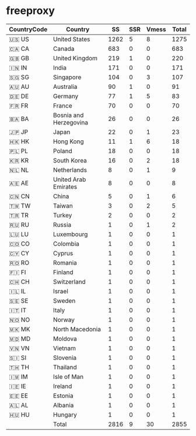 # freeproxy

|CountryCode|Country|SS|SSR|Vmess|Total|
|  ----  | ----  |  ----  | ----  |  ----  | ----  |
|🇺🇸 US|United States|1262|5|8|1275|
|🇨🇦 CA|Canada|683|0|0|683|
|🇬🇧 GB|United Kingdom|219|1|0|220|
|🇮🇳 IN|India|171|0|0|171|
|🇸🇬 SG|Singapore|104|0|3|107|
|🇦🇺 AU|Australia|90|1|0|91|
|🇩🇪 DE|Germany|77|1|5|83|
|🇫🇷 FR|France|70|0|0|70|
|🇧🇦 BA|Bosnia and Herzegovina|26|0|0|26|
|🇯🇵 JP|Japan|22|0|1|23|
|🇭🇰 HK|Hong Kong|11|1|6|18|
|🇵🇱 PL|Poland|18|0|0|18|
|🇰🇷 KR|South Korea|16|0|2|18|
|🇳🇱 NL|Netherlands|8|0|1|9|
|🇦🇪 AE|United Arab Emirates|8|0|0|8|
|🇨🇳 CN|China|5|0|1|6|
|🇹🇼 TW|Taiwan|3|0|2|5|
|🇹🇷 TR|Turkey|2|0|0|2|
|🇷🇺 RU|Russia|1|0|1|2|
|🇱🇺 LU|Luxembourg|1|0|0|1|
|🇨🇴 CO|Colombia|1|0|0|1|
|🇨🇾 CY|Cyprus|1|0|0|1|
|🇷🇴 RO|Romania|1|0|0|1|
|🇫🇮 FI|Finland|1|0|0|1|
|🇨🇭 CH|Switzerland|1|0|0|1|
|🇮🇱 IL|Israel|1|0|0|1|
|🇸🇪 SE|Sweden|1|0|0|1|
|🇮🇹 IT|Italy|1|0|0|1|
|🇳🇴 NO|Norway|1|0|0|1|
|🇲🇰 MK|North Macedonia|1|0|0|1|
|🇲🇩 MD|Moldova|1|0|0|1|
|🇻🇳 VN|Vietnam|1|0|0|1|
|🇸🇮 SI|Slovenia|1|0|0|1|
|🇹🇭 TH|Thailand|1|0|0|1|
|🇮🇲 IM|Isle of Man|1|0|0|1|
|🇮🇪 IE|Ireland|1|0|0|1|
|🇪🇪 EE|Estonia|1|0|0|1|
|🇦🇱 AL|Albania|1|0|0|1|
|🇭🇺 HU|Hungary|1|0|0|1|
||Total|2816|9|30|2855|
